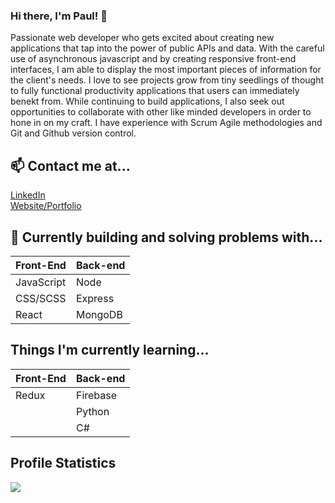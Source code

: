 ### Hi there, I'm Paul! 👋

Passionate web developer who gets excited about creating new applications that
tap into the power of public APIs and data. With the careful use of asynchronous
javascript and by creating responsive front-end interfaces, I am able to display the
most important pieces of information for the client's needs. I love to see projects
grow from tiny seedlings of thought to fully functional productivity applications that
users can immediately benekt from. While continuing to build applications, I also
seek out opportunities to collaborate with other like minded developers in order to
hone in on my craft. I have experience with Scrum Agile methodologies and Git and
Github version control. 

## 📫 Contact me at...

<a target="_blank" href="https://www.linkedin.com/in/paulmasondev/">LinkedIn</a>\
<a target="_blank" href="https://www.paulmasondev.com">Website/Portfolio</a>

## 🔭 Currently building and solving problems with...

| Front-End  | Back-end   |
| :--------- | :--------- |
| JavaScript | Node       |
| CSS/SCSS   | Express    |
| React      | MongoDB    |


## Things I'm currently learning...

| Front-End  | Back-end |
| :--------- | :------- |
| Redux      | Firebase |
|            | Python   |
|            | C#       |


## Profile Statistics

<a href="https://github.com/PaulMasonDev/github-readme-stats">
  <img align="center" src="https://github-readme-stats.vercel.app/api?username=PaulMasonDev&count_private=true&show_icons=true&theme=tokyonight&hide=stars,contribs" />
</a>
<!--
**PaulMasonDev/PaulMasonDev** is a ✨ _special_ ✨ repository because its `README.md` (this file) appears on your GitHub profile.

Here are some ideas to get you started:

- 🔭 I’m currently working on ...
- 🌱 I’m currently learning ...
- 👯 I’m looking to collaborate on ...
- 🤔 I’m looking for help with ...
- 💬 Ask me about ...
- 📫 How to reach me: ...
- 😄 Pronouns: ...
- ⚡ Fun fact: ...
-->
